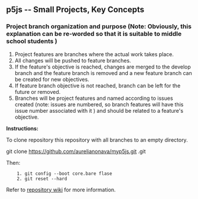 p5js -- Small Projects, Key Concepts
------------------------------------
### Project branch organization and purpose (Note: Obviously, this explanation can be re-worded so that it is suitable to middle school students )

1. Project features are branches where the actual work takes place.
2. All changes will be pushed to feature branches. 
3. If the feature's objective is reached, changes are merged to the develop
 branch and the feature branch is removed and a new feature branch can be
 created for new objectives. 
4. If feature branch objective is not reached, branch can be left for the future
 or removed. 
5. Branches will be project features and named according to issues created (note: issues are numbered, so branch features
 will have this issue number associated with it ) and should be related to a feature's objective. 

**Instructions:**

To clone repository this repository with all branches to an empty directory. 

git clone https://github.com/aurelianonava/myp5js.git .git
    
Then: 
        
        1. git config --boot core.bare flase
        2. git reset --hard
 
 Refer to [repository wiki](https://github.com/aurelianonava/myp5js/wiki "Repository Wiki") for more information. 
 

